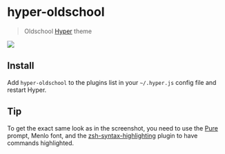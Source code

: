 # hyper-oldschool

> Oldschool [Hyper](https://hyper.is) theme

![](screenshot.png)


## Install

Add `hyper-oldschool` to the plugins list in your `~/.hyper.js` config file and restart Hyper.


## Tip

To get the exact same look as in the screenshot, you need to use the [Pure](https://github.com/sindresorhus/pure) prompt, Menlo font, and the [zsh-syntax-highlighting](https://github.com/zsh-users/zsh-syntax-highlighting) plugin to have commands highlighted.
